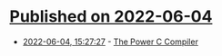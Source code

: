 # [Published on 2022-06-04](index.md)

* [2022-06-04, 15:27:27](https://news.ycombinator.com/item?id=31621437) - [The Power C Compiler](http://www.mixsoftware.com/product/powerc.htm)
